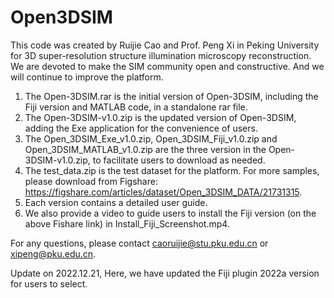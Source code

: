 # Open3DSIM
This code was created by Ruijie Cao and Prof. Peng Xi in Peking University for 3D super-resolution structure illumination microscopy reconstruction. We are devoted to make the SIM community open and constructive. And we will continue to improve the platform.

1.	The Open-3DSIM.rar is the initial version of Open-3DSIM, including the Fiji version and MATLAB code, in a standalone rar file.
2.	The Open-3DSIM-v1.0.zip is the updated version of Open-3DSIM, adding the Exe application for the convenience of users.
3.	The Open_3DSIM_Exe_v1.0.zip, Open_3DSIM_Fiji_v1.0.zip and Open_3DSIM_MATLAB_v1.0.zip are the three version in the Open-3DSIM-v1.0.zip, to facilitate users to download as needed.
4.	The test_data.zip is the test dataset for the platform. For more samples, please download from Figshare: https://figshare.com/articles/dataset/Open_3DSIM_DATA/21731315. 
5.	Each version contains a detailed user guide.
6.	We also provide a video to guide users to install the Fiji version (on the above Fishare link) in Install_Fiji_Screenshot.mp4.

For any questions, please contact caoruijie@stu.pku.edu.cn or xipeng@pku.edu.cn.

Update on 2022.12.21, Here, we have updated the Fiji plugin 2022a version for users to select.

